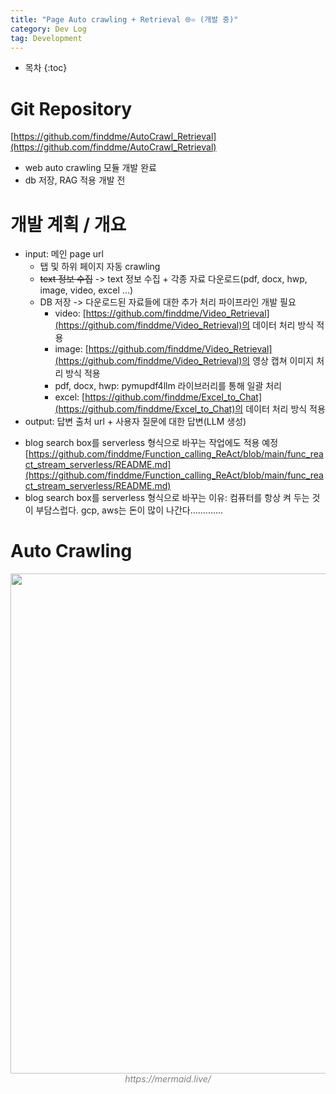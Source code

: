 ```yaml
---
title: "Page Auto crawling + Retrieval 🌐♾️ (개발 중)"
category: Dev Log
tag: Development
---
```








* 목차
{:toc}












# Git Repository

[https://github.com/finddme/AutoCrawl_Retrieval](https://github.com/finddme/AutoCrawl_Retrieval)

- web auto crawling 모듈 개발 완료
- db 저장, RAG 적용 개발 전

# 개발 계획 / 개요

- input: 메인 page url
  - 탭 및 하위 페이지 자동 crawling
  - ~~text 정보 수집~~ -> text 정보 수집 + 각종 자료 다운로드(pdf, docx, hwp, image, video, excel ...)
  - DB 저장 -> 다운로드된 자료들에 대한 추가 처리 파이프라인 개발 필요
    - video: [https://github.com/finddme/Video_Retrieval](https://github.com/finddme/Video_Retrieval)의 데이터 처리 방식 적용
    - image: [https://github.com/finddme/Video_Retrieval](https://github.com/finddme/Video_Retrieval)의 영상 캡쳐 이미지 처리 방식 적용
    - pdf, docx, hwp: pymupdf4llm 라이브러리를 통해 일괄 처리
    - excel: [https://github.com/finddme/Excel_to_Chat](https://github.com/finddme/Excel_to_Chat)의 데이터 처리 방식 적용
- output: 답변 출처 url + 사용자 질문에 대한 답변(LLM 생성)

+ blog search box를 serverless 형식으로 바꾸는 작업에도 적용 예정[https://github.com/finddme/Function_calling_ReAct/blob/main/func_react_stream_serverless/README.md](https://github.com/finddme/Function_calling_ReAct/blob/main/func_react_stream_serverless/README.md)
+ blog search box를 serverless 형식으로 바꾸는 이유: 컴퓨터를 항상 켜 두는 것이 부담스럽다. gcp, aws는 돈이 많이 나간다.............

# Auto Crawling

<center><img width="800" src="https://github.com/user-attachments/assets/bb9eb0ed-035f-407e-9dc4-3e9f0d5a4e27"></center>
<center><em style="color:gray;">https://mermaid.live/</em></center><br>

